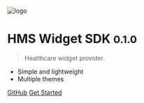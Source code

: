 
![logo](_media/icon.svg)

# HMS Widget SDK <small>0.1.0</small>

> Healthcare widget provider.

- Simple and lightweight
- Multiple themes

[GitHub](https://github.com/HMSConnect/hms-widget-sdk)
[Get Started](/introduction/background)